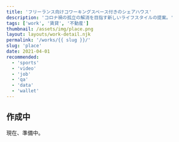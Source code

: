 ```yaml
---
title: 'フリーランス向けコワーキングスペース付きのシェアハウス'
description: 'コロナ禍の孤立の解消を目指す新しいライフスタイルの提案。'
tags: ['work', '賃貸', '不動産']
thumbnail: /assets/img/place.png
layout: layouts/work-detail.njk
permalink: '/works/{{ slug }}/'
slug: 'place'
date: 2021-04-01
recommended:
  - 'sports'
  - 'video'
  - 'job'
  - 'qa'
  - 'data'
  - 'wallet'
---
```


## 作成中

現在、準備中。
